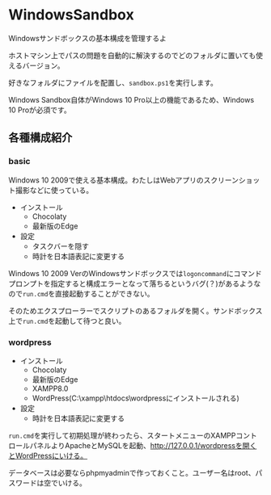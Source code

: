 # WindowsSandbox
Windowsサンドボックスの基本構成を管理するよ

ホストマシン上でパスの問題を自動的に解決するのでどのフォルダに置いても使えるバージョン。

好きなフォルダにファイルを配置し、`sandbox.ps1`を実行します。

Windows Sandbox自体がWindows 10 Pro以上の機能であるため、Windows 10 Proが必須です。

## 各種構成紹介

### basic

Windows 10 2009で使える基本構成。わたしはWebアプリのスクリーンショット撮影などに使っている。

* インストール
  * Chocolaty
  * 最新版のEdge
* 設定
  * タスクバーを隠す
  * 時計を日本語表記に変更する

Windows 10 2009 VerのWindowsサンドボックスでは`logoncommand`にコマンドプロンプトを指定すると構成エラーとなって落ちるというバグ(？)があるようなので`run.cmd`を直接起動することができない。

そのためエクスプローラーでスクリプトのあるフォルダを開く。サンドボックス上で`run.cmd`を起動して待つと良い。

### wordpress

* インストール
  * Chocolaty
  * 最新版のEdge
  * XAMPP8.0
  * WordPress(C:\xampp\htdocs\wordpressにインストールされる)
* 設定
  * 時計を日本語表記に変更する

`run.cmd`を実行して初期処理が終わったら、スタートメニューのXAMPPコントロールパネルよりApacheとMySQLを起動、http://127.0.0.1/wordpressを開くとWordPressにいける。

データベースは必要ならphpmyadminで作っておくこと。ユーザー名はroot、パスワードは空でいける。
